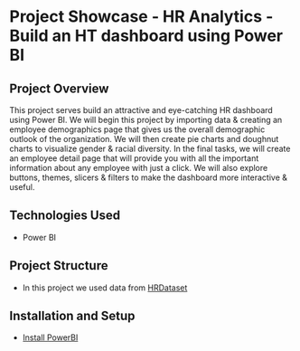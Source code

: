 # Project Showcase - HR Analytics - Build an HT dashboard using Power BI

## Project Overview
This project serves build an attractive and eye-catching HR dashboard using Power BI. We will begin this 
project by importing data & creating an employee demographics page that gives us the overall demographic 
outlook of the organization. We will then create pie charts and doughnut charts to visualize gender & racial diversity. 
In the final tasks, we will create an employee detail page that will provide you with all the important information 
about any employee with just a click. We will also explore buttons, themes, slicers & filters to make the dashboard 
more interactive & useful.

## Technologies Used
- Power BI

## Project Structure
- In this project we used data from [HRDataset](https://github.com/RuiFSP/PortfolioProjects/blob/main/Project-PowerBI-HR-Analytics-Dashboard/data/HRDataset.csv)

## Installation and Setup
- [Install PowerBI](https://powerbi.microsoft.com/en-us/downloads/)